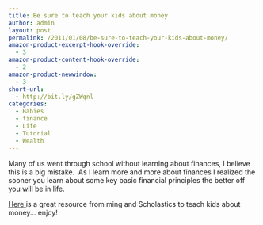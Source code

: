 ```yaml
---
title: Be sure to teach your kids about money
author: admin
layout: post
permalink: /2011/01/08/be-sure-to-teach-your-kids-about-money/
amazon-product-excerpt-hook-override:
  - 3
amazon-product-content-hook-override:
  - 2
amazon-product-newwindow:
  - 3
short-url:
  - http://bit.ly/gZWqnl
categories:
  - Babies
  - finance
  - Life
  - Tutorial
  - Wealth
---
```

Many of us went through school without learning about finances, I believe this is a big mistake.  As I learn more and more about finances I realized the sooner you learn about some key basic financial principles the better off you will be in life.

[Here ][1]is a great resource from ming and Scholastics to teach kids about money&#8230; enjoy!

 [1]: http://www.scholastic.com/mint/